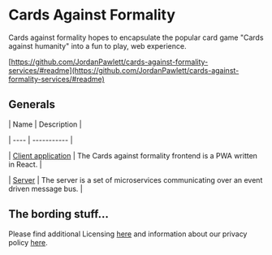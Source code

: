 
# Cards Against Formality

  

Cards against formality hopes to encapsulate the popular card game "Cards against humanity" into a fun to play, web experience.

  [https://github.com/JordanPawlett/cards-against-formality-services/#readme](https://github.com/JordanPawlett/cards-against-formality-services/#readme)

## Generals

| Name | Description |

| ---- | ----------- |

| [Client application](https://github.com/JordanPawlett/cards-against-formality-pwa/#readme) | The Cards against formality frontend is a PWA written in React. |

| [Server](https://github.com/JordanPawlett/cards-against-formality-services/#readme) | The server is a set of microservices communicating over an event driven message bus. |

  

## The bording stuff...

Please find additional Licensing [here](https://htmlpreview.github.io/?https://github.com/JordanPawlett/cards-against-formality-pwa/blob/master/public/license.html) and information about our privacy policy [here](https://htmlpreview.github.io/?https://github.com/JordanPawlett/cards-against-formality-pwa/blob/master/public/privacy_policy.html).